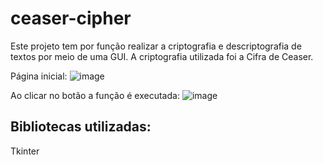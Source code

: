 # ceaser-cipher

Este projeto tem por função realizar a criptografia e descriptografia de textos por meio de uma GUI. A criptografia utilizada foi a Cifra de Ceaser.

Página inicial:
![image](https://github.com/gabrielgreco1/ceaser-cipher/assets/110870588/b84ca929-4d1d-4e3c-a295-93924d2dd350)

Ao clicar no botão a função é executada:
![image](https://github.com/gabrielgreco1/ceaser-cipher/assets/110870588/aa9b056c-5832-4578-b748-4363e1d891fe)


## Bibliotecas utilizadas:
Tkinter 
